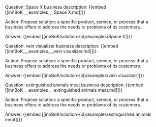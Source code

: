 Question: Space X business description:
{{embed [[innBoK___examples___Space X.md]]}}

Action: Propose solution: a specific product, service, or process that a business offers to address the needs or problems of its customers.

Answer:
{{embed [[innBoK/solution-(id)/examples/Space X]]}}

Question: vein visualizer business description:
{{embed [[innBoK___examples___vein visualizer.md]]}}

Action: Propose solution: a specific product, service, or process that a business offers to address the needs or problems of its customers.

Answer:
{{embed [[innBoK/solution-(id)/examples/vein visualizer]]}}

Question: extinguished animals meat business description:
{{embed [[innBoK___examples___extinguished animals meat.md]]}}

Action: Propose solution: a specific product, service, or process that a business offers to address the needs or problems of its customers.

Answer:
{{embed [[innBoK/solution-(id)/examples/extinguished animals meat]]}}













